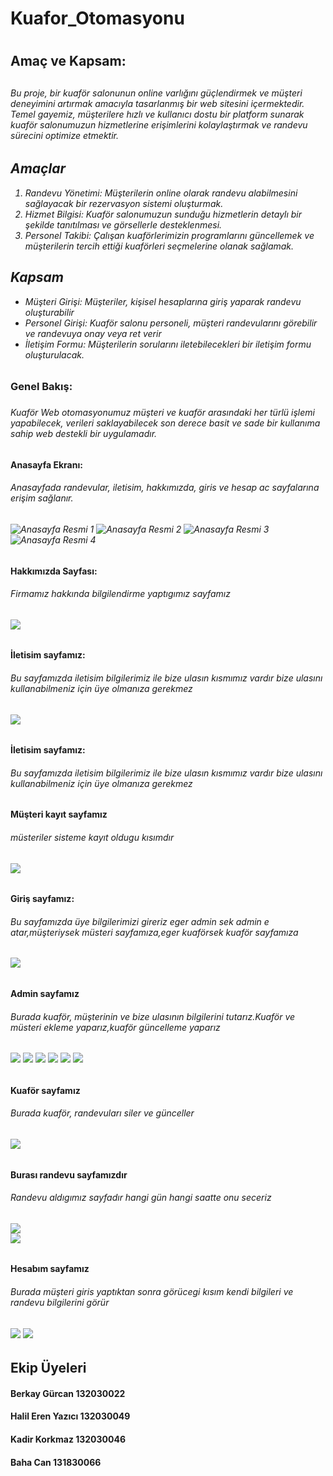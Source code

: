 
<h1> Kuafor_Otomasyonu <h1>

<h2> Amaç ve Kapsam: <h2>

<h6> Bu proje, bir kuaför salonunun online varlığını güçlendirmek ve müşteri deneyimini artırmak amacıyla tasarlanmış bir web sitesini içermektedir. Temel gayemiz, müşterilere hızlı ve kullanıcı dostu bir platform sunarak kuaför salonumuzun hizmetlerine erişimlerini kolaylaştırmak ve randevu sürecini optimize etmektir. <h6>
    <section>
        <h2>Amaçlar</h2>
        <ol>
            <li>Randevu Yönetimi: Müşterilerin online olarak randevu alabilmesini sağlayacak bir rezervasyon sistemi oluşturmak.</li>
            <li>Hizmet Bilgisi: Kuaför salonumuzun sunduğu hizmetlerin detaylı bir şekilde tanıtılması ve görsellerle desteklenmesi.</li>
            <li>Personel Takibi: Çalışan kuaförlerimizin programlarını güncellemek ve müşterilerin tercih ettiği kuaförleri seçmelerine olanak sağlamak.</li>
        </ol>
    </section>
 <section>
        <h2>Kapsam</h2>
        <ul>
            <li>Müşteri Girişi: Müşteriler, kişisel hesaplarına giriş yaparak randevu oluşturabilir</li>
            <li>Personel Girişi: Kuaför salonu personeli, müşteri randevularını görebilir ve randevuya onay veya ret verir</li>
            <li>İletişim Formu: Müşterilerin sorularını iletebilecekleri bir iletişim formu oluşturulacak.</li>
        </ul>
    </section>
<h3> Genel Bakış: <h3>

<h6> Kuaför Web otomasyonumuz müşteri ve kuaför arasındaki her türlü işlemi yapabilecek, verileri saklayabilecek son derece basit ve sade bir kullanıma sahip web destekli bir uygulamadır. <h6>  
  <h4> Anasayfa Ekranı: <h4>
<h6> Anasayfada randevular, iletisim, hakkımızda, giris ve hesap ac sayfalarına erişim sağlanır. <h6>

![Anasayfa Resmi 1](resim/anasayfa.png) ![Anasayfa Resmi 2](resim/anasayfa2.png)
![Anasayfa Resmi 3](resim/anasayfa3.png) ![Anasayfa Resmi 4](resim/anasayfa4.png)

<h4> Hakkımızda Sayfası: <h4>

<h6> Firmamız hakkında bilgilendirme yaptıgımız sayfamız <h6>
  
  ![](resim/hakkimizda.png)
<h4> İletisim sayfamız: <h4>

<h6> Bu sayfamızda iletisim bilgilerimiz ile bize ulasın kısmımız vardır bize ulasını kullanabilmeniz için üye olmanıza gerekmez<h6>
  
  ![](resim/iletisim.png)
<h4> İletisim sayfamız: <h4>

<h6> Bu sayfamızda iletisim bilgilerimiz ile bize ulasın kısmımız vardır bize ulasını kullanabilmeniz için üye olmanıza gerekmez<h6>
  <h4> Müşteri kayıt sayfamız <h4>

<h6> müsteriler sisteme kayıt oldugu kısımdır<h6>
  
  ![](resim/hesapac.png)
   
<h4> Giriş sayfamız: <h4>

<h6> Bu sayfamızda üye bilgilerimizi gireriz eger admin sek admin e atar,müşteriysek müsteri sayfamıza,eger kuaförsek kuaför sayfamıza<h6>
  
  ![](resim/giris.png)
  <h4> Admin sayfamız <h4>

<h6> Burada kuaför, müşterinin ve bize ulasının bilgilerini tutarız.Kuaför ve müsteri ekleme yaparız,kuaför güncelleme yaparız<h6>
  
  ![](resim/admin1.png)
    ![](resim/admin2.png)
  ![](resim/admin3.png)
  ![](resim/admin4.png)
  ![](resim/admin5.png)
  ![](resim/admin6.png)

 
  <h4> Kuaför sayfamız <h4>

<h6> Burada kuaför, randevuları siler ve günceller<h6>
  
  ![](resim/kuafor.png)
 <h4> Burası randevu sayfamızdır <h4>

<h6> Randevu aldıgımız sayfadır hangi gün hangi saatte onu seceriz<h6>
  
  ![](resim/randevu.png)  
    ![](resim/randevu2.png)  

  <h4> Hesabım sayfamız <h4>

<h6> Burada müşteri giris yaptıktan sonra görücegi kısım kendi bilgileri ve randevu bilgilerini görür<h6>
  
  ![](resim/profil1.png) 
    ![](resim/profil2.png) 


  <h2>Ekip Üyeleri</h2>
  <h4>Berkay Gürcan 132030022</h4>
  <h4>Halil Eren Yazıcı 132030049</h4>
<h4>Kadir Korkmaz 132030046</h4>
<h4>Baha Can 131830066</h4>
